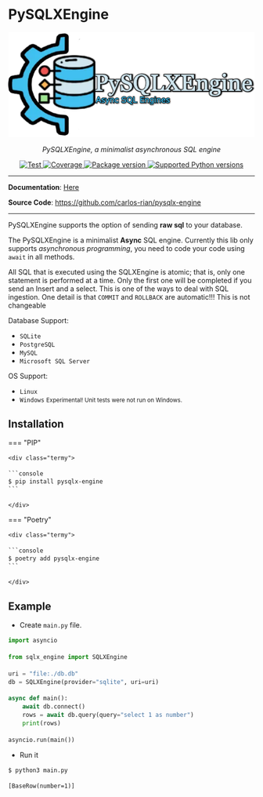 # PySQLXEngine

<p align="center">
  <a href="/"><img src="./img/logo-text3.png" alt="PySQLXEngine Logo"></a>
</p>
<p align="center">
    <em>PySQLXEngine, a minimalist asynchronous SQL engine</em>
</p>

<p align="center">
<a href="https://github.com/carlos-rian/pysqlx-engine/actions?query=workflow%3ATest+event%3Apush+branch%3Amain" target="_blank">
    <img src="https://github.com/carlos-rian/pysqlx-engine/workflows/Test/badge.svg?event=push&branch=main" alt="Test">
</a>
<a href="https://app.codecov.io/gh/carlos-rian/pysqlx-engine" target="_blank">
    <img src="https://img.shields.io/codecov/c/github/carlos-rian/pysqlx-engine?color=%2334D058" alt="Coverage">
</a>
<a href="https://pypi.org/project/pysqlx-engine" target="_blank">
    <img src="https://img.shields.io/pypi/v/pysqlx-engine?color=%2334D058&label=pypi%20package" alt="Package version">
</a>
<a href="https://pypi.org/project/pysqlx-engine" target="_blank">
    <img src="https://img.shields.io/pypi/pyversions/pysqlx-engine.svg?color=%2334D058" alt="Supported Python versions">
</a>
</p>

---

**Documentation**: <a href="." target="_blank">Here</a>

**Source Code**: <a href="https://github.com/carlos-rian/pysqlx-engine" target="_blank">https://github.com/carlos-rian/pysqlx-engine</a>

---

PySQLXEngine supports the option of sending **raw sql** to your database.

The PySQLXEngine is a minimalist **Async** SQL engine. Currently this lib only supports *asynchronous programming*, you need to code your code using `await` in all methods.


All SQL that is executed using the SQLXEngine is atomic; that is, only one statement is performed at a time. Only the first one will be completed if you send an Insert and a select. This is one of the ways to deal with SQL ingestion. 
One detail is that `COMMIT` and `ROLLBACK` are automatic!!! This is not changeable


Database Support:

* `SQLite`
* `PostgreSQL`
* `MySQL`
* `Microsoft SQL Server`

OS Support:

* `Linux`
* `Windows` <small>Experimental! Unit tests were not run on Windows.</small>

## Installation


=== "PIP"

    <div class="termy">

    ```console
    $ pip install pysqlx-engine
    ```
    
    </div>

=== "Poetry"

    <div class="termy">

    ```console
    $ poetry add pysqlx-engine
    ```
    
    </div>


## Example

* Create `main.py` file.

```python
import asyncio

from sqlx_engine import SQLXEngine

uri = "file:./db.db"
db = SQLXEngine(provider="sqlite", uri=uri)

async def main():
    await db.connect()
    rows = await db.query(query="select 1 as number")
    print(rows)

asyncio.run(main())
```

* Run it

<div class="termy">

```console
$ python3 main.py

[BaseRow(number=1)]
```
</div>
